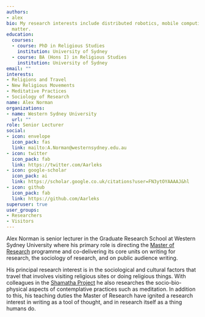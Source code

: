 ```yaml
---
authors:
- alex
bio: My research interests include distributed robotics, mobile computing and programmable
  matter.
education:
  courses:
  - course: PhD in Religious Studies
    institution: University of Sydney
  - course: BA (Hons I) in Religious Studies
    institution: University of Sydney
email: ""
interests:
- Religions and Travel
- New Religious Movements
- Meditative Practices
- Sociology of Research
name: Alex Norman
organizations:
- name: Western Sydney University
  url: ""
role: Senior Lecturer
social:
- icon: envelope
  icon_pack: fas
  link: mailto:A.Norman@westernsydney.edu.au
- icon: twitter
  icon_pack: fab
  link: https://twitter.com/Aarleks
- icon: google-scholar
  icon_pack: ai
  link: https://scholar.google.co.uk/citations?user=FN3ytOYAAAAJ&hl
- icon: github
  icon_pack: fab
  link: https://github.com/Aarleks
superuser: true
user_groups:
- Researchers
- Visitors
---
```


Alex Norman is senior lecturer in the Graduate Research School at Western Sydney University where his primary role is directing the [Master of Research](https://www.westernsydney.edu.au/graduate_research_school/grs/courses/master_of_research) programme and co-delivering its core units on writing for research, the sociology of research, and on public audience writing.  

His principal research interest is in the sociological and cultural factors that travel that involves visiting religious sites or doing religious things. With colleagues in the [Shamatha Project](http://saronlab.ucdavis.edu/shamatha-project.html) he also researches the socio-bio-physical aspects of contemplative practices such as meditation. In addition to this, his teaching duties the Master of Research have ignited a research interest in writing as a tool of thought, and in research itself as a thing humans do.
